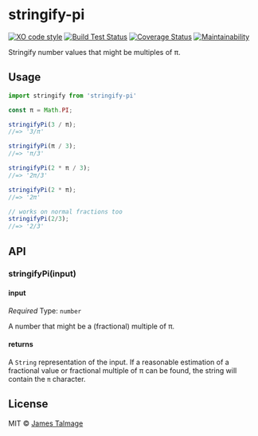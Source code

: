 # stringify-pi 
[![XO code style](https://shields.io/badge/code_style-5ed9c7?logo=xo&labelColor=gray)](https://github.com/xojs/xo)
[![Build Test Status](https://github.com/dudleycarr/stringify-pi/actions/workflows/ci.yml/badge.svg)](https://github.com/dudleycarr/stringify-pi/actions/workflows/ci.yml)
[![Coverage Status](https://coveralls.io/repos/github/dudleycarr/stringify-pi/badge.svg?branch=main)](https://coveralls.io/github/dudleycarr/stringify-pi?branch=main)
[![Maintainability](https://api.codeclimate.com/v1/badges/aa3d4fb738d3d1059d04/maintainability)](https://codeclimate.com/github/dudleycarr/stringify-pi/maintainability)

Stringify number values that might be multiples of π.

## Usage

```js
import stringify from 'stringify-pi'

const π = Math.PI;

stringifyPi(3 / π);
//=> '3/π'

stringifyPi(π / 3);
//=> 'π/3'

stringifyPi(2 * π / 3);
//=> '2π/3'

stringifyPi(2 * π);
//=> '2π'

// works on normal fractions too
stringifyPi(2/3);
//=> '2/3'
```


## API

### stringifyPi(input)

#### input

*Required*
Type: `number`

A number that might be a (fractional) multiple of π.

#### returns

A `String` representation of the input. If a reasonable estimation of a fractional value
or fractional multiple of π can be found, the string will contain the `π` character. 

## License

MIT © [James Talmage](http://github.com/jamestalmage)
